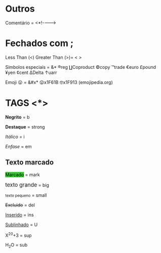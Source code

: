 <!DOCTYPE html>
<html lang="pt-br">
<head>
    <meta charset="UTF-8">
    <meta http-equiv="X-UA-Compatible" content="IE=edge">
    <meta name="viewport" content="width=device-width, initial-scale=1.0">
    <title>Lembretes</title>
    <style>        
        mark {background-color: limegreen;}
    </style>
</head>
<body>
    <h1>Outros</h1>
    <p>Comentário = <*!----></p>
    <h1>Fechados com ;</h1>
    <p>Less Than (<) Greater Than (>)=  &lt &gt </p>
    <p>Simbolos especiais = &* &reg;reg &Coproduct;Coproduct &copy;copy &trade;trade &euro;euro &pound;pound &yen;yen &cent;cent &Delta;Delta &uarr;uarr</p>
    <p>Emoji 😛 =  &#x* &#x1F61B;x1F61B &#x1F913;x1F913 (emojipedia.org)</p>
    <h1>TAGS <*></h1>
    <p><b>Negrito</b> = b </p>
    <p><strong>Destaque</strong> = strong</p>
    <p><i>Itálico</i> = i</p>
    <p><em>Enfase</em> = em</p>
    <h2>Texto marcado</h2>
    <p><mark>Marcado</mark> = mark</p>
    <p><big>texto grande</big> = big</p>
    <p><small>texto pequeno</small> = small</p>
    <p><del>Excluido</del> = del</p>
    <p><ins>Inserido</ins> = ins</p>
    <p><u>Sublinhado</u> = U</p>
    <p>X<sup>20</sup>+3 = sup</p>
    <p>H<sub>2</sub>O = sub</p>
</body>
</html>